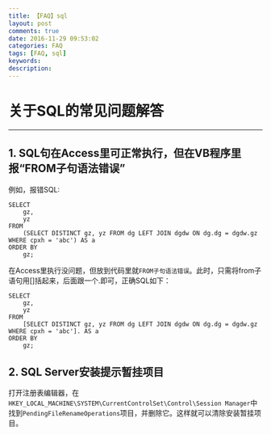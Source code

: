 ```yaml
---
title: 【FAQ】sql
layout: post
comments: true
date: 2016-11-29 09:53:02
categories: FAQ
tags: [FAQ, sql]
keywords:
description:
---
```

# 关于SQL的常见问题解答

------

## 1. SQL句在Access里可正常执行，但在VB程序里报“FROM子句语法错误”

例如，报错SQL:
```
SELECT
	gz,
	yz
FROM
	(SELECT DISTINCT gz, yz FROM dg LEFT JOIN dgdw ON dg.dg = dgdw.gz WHERE cpxh = 'abc') AS a
ORDER BY
	gz;
```
在Access里执行没问题，但放到代码里就`FROM子句语法错误`。此时，只需将from子语句用[]括起来，后面跟一个.即可，正确SQL如下：
<!-- more -->
```
SELECT
	gz,
	yz
FROM
	[SELECT DISTINCT gz, yz FROM dg LEFT JOIN dgdw ON dg.dg = dgdw.gz WHERE cpxh = 'abc']. AS a
ORDER BY
	gz;
```

## 2. SQL Server安装提示暂挂项目
打开注册表编辑器，在`HKEY_LOCAL_MACHINE\SYSTEM\CurrentControlSet\Control\Session Manager`中找到`PendingFileRenameOperations`项目，并删除它。这样就可以清除安装暂挂项目。